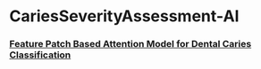 # CariesSeverityAssessment-AI
### [Feature Patch Based Attention Model for Dental Caries Classification](https://link.springer.com/chapter/10.1007/978-3-031-23179-7_7)
